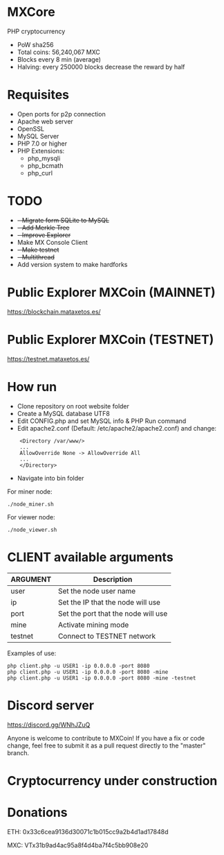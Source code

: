 # MXCore
PHP cryptocurrency

- PoW sha256
- Total coins: 56,240,067 MXC
- Blocks every 8 min (average)
- Halving: every 250000 blocks decrease the reward by half

# Requisites

- Open ports for p2p connection
- Apache web server
- OpenSSL
- MySQL Server
- PHP 7.0 or higher
- PHP Extensions:
  - php_mysqli
  - php_bcmath
  - php_curl
  
# TODO
- ~~- Migrate form SQLite to MySQL~~
- ~~- Add Merkle Tree~~
- ~~- Improve Explorer~~
- Make MX Console Client
- ~~- Make testnet~~
- ~~- Multithread~~
- Add version system to make hardforks
  
# Public Explorer MXCoin (MAINNET)

https://blockchain.mataxetos.es/

# Public Explorer MXCoin (TESTNET)
https://testnet.mataxetos.es/

# How run
- Clone repository on root website folder
- Create a MySQL database UTF8
- Edit CONFIG.php and set MySQL info & PHP Run command
- Edit apache2.conf (Default: /etc/apache2/apache2.conf) and change:
```
    <Directory /var/www/>
    ...
    AllowOverride None -> AllowOverride All
    ...
    </Directory>
```

- Navigate into bin folder

For miner node:
```
./node_miner.sh
```

For viewer node:
```
./node_viewer.sh
```
  
# CLIENT available arguments
|ARGUMENT   	|Description   	|
|---	|---	|
|user   	|Set the node user name   	|
|ip   	|Set the IP that the node will use   	|
|port   	|Set the port that the node will use   	|
|mine   	|Activate mining mode   	|
|testnet   	|Connect to TESTNET network   	|

Examples of use:
```
php client.php -u USER1 -ip 0.0.0.0 -port 8080
php client.php -u USER1 -ip 0.0.0.0 -port 8080 -mine
php client.php -u USER1 -ip 0.0.0.0 -port 8080 -mine -testnet
```

# Discord server
https://discord.gg/WNhJZuQ

Anyone is welcome to contribute to MXCoin! 
If you have a fix or code change, feel free to submit it as a pull request directly to the "master" branch.

# Cryptocurrency under construction

# Donations
ETH: 0x33c6cea9136d30071c1b015cc9a2b4d1ad17848d

MXC: VTx31b9ad4ac95a8f4d4ba7f4c5bb908e20
